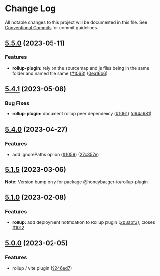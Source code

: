 # Change Log

All notable changes to this project will be documented in this file.
See [Conventional Commits](https://conventionalcommits.org) for commit guidelines.

## [5.5.0](https://github.com/honeybadger-io/honeybadger-js/compare/v5.4.1...v5.5.0) (2023-05-11)


### Features

* **rollup-plugin:** rely on the sourcemap and js files being in the same folder and named the same ([#1063](https://github.com/honeybadger-io/honeybadger-js/issues/1063)) ([0ea16b6](https://github.com/honeybadger-io/honeybadger-js/commit/0ea16b64f6fa901856f6a9bfdce4ba00c9db6db2))



## [5.4.1](https://github.com/honeybadger-io/honeybadger-js/compare/v5.4.0...v5.4.1) (2023-05-08)


### Bug Fixes

* **rollup-plugin:** document rollup peer dependency ([#1061](https://github.com/honeybadger-io/honeybadger-js/issues/1061)) ([d64a681](https://github.com/honeybadger-io/honeybadger-js/commit/d64a6819e7d0a43a576387d6dd18739edd1236e2))



## [5.4.0](https://github.com/honeybadger-io/honeybadger-js/compare/v5.3.2...v5.4.0) (2023-04-27)


### Features

* add ignorePaths option ([#1059](https://github.com/honeybadger-io/honeybadger-js/issues/1059)) ([27c357e](https://github.com/honeybadger-io/honeybadger-js/commit/27c357ee02adc4f49062c4b6283c2dc3faf57546))



## [5.1.5](https://github.com/honeybadger-io/honeybadger-js/compare/v5.1.4...v5.1.5) (2023-03-06)

**Note:** Version bump only for package @honeybadger-io/rollup-plugin





## [5.1.0](https://github.com/honeybadger-io/honeybadger-js/compare/v5.0.0...v5.1.0) (2023-02-08)


### Features

* **rollup:** add deployment notification to Rollup plugin ([2b3abf3](https://github.com/honeybadger-io/honeybadger-js/commit/2b3abf3cc7e11066db7f8a0dc2d20c442ff89673)), closes [#1012](https://github.com/honeybadger-io/honeybadger-js/issues/1012)



## [5.0.0](https://github.com/honeybadger-io/honeybadger-js/compare/v4.10.0...v5.0.0) (2023-02-05)


### Features

* rollup / vite plugin ([9246ed7](https://github.com/honeybadger-io/honeybadger-js/commit/9246ed7cedb3b1e01c87d06d668297690bfcb8e7))
